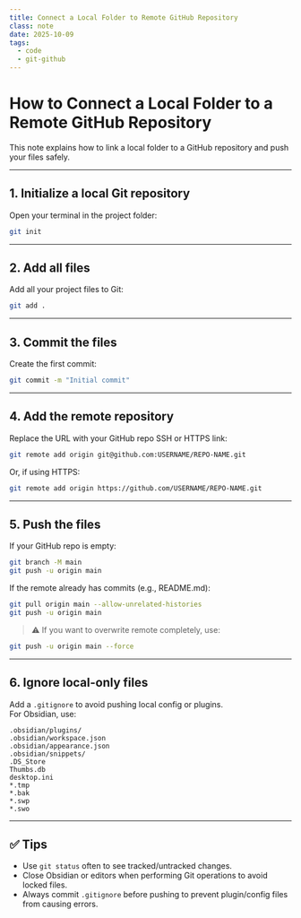 ```yaml
---
title: Connect a Local Folder to Remote GitHub Repository
class: note
date: 2025-10-09
tags:
  - code
  - git-github
---
```

# How to Connect a Local Folder to a Remote GitHub Repository

This note explains how to link a local folder to a GitHub repository and push your files safely.

---

## 1. Initialize a local Git repository
Open your terminal in the project folder:

```bash
git init
```

---

## 2. Add all files
Add all your project files to Git:

```bash
git add .
```

---

## 3. Commit the files
Create the first commit:

```bash
git commit -m "Initial commit"
```

---

## 4. Add the remote repository
Replace the URL with your GitHub repo SSH or HTTPS link:

```bash
git remote add origin git@github.com:USERNAME/REPO-NAME.git
```

Or, if using HTTPS:

```bash
git remote add origin https://github.com/USERNAME/REPO-NAME.git
```

---

## 5. Push the files
If your GitHub repo is empty:

```bash
git branch -M main
git push -u origin main
```

If the remote already has commits (e.g., README.md):

```bash
git pull origin main --allow-unrelated-histories
git push -u origin main
```

> ⚠️ If you want to overwrite remote completely, use:

```bash
git push -u origin main --force
```

---

## 6. Ignore local-only files
Add a `.gitignore` to avoid pushing local config or plugins.  
For Obsidian, use:

```gitignore
.obsidian/plugins/
.obsidian/workspace.json
.obsidian/appearance.json
.obsidian/snippets/
.DS_Store
Thumbs.db
desktop.ini
*.tmp
*.bak
*.swp
*.swo
```

---

## ✅ Tips
- Use `git status` often to see tracked/untracked changes.
- Close Obsidian or editors when performing Git operations to avoid locked files.
- Always commit `.gitignore` before pushing to prevent plugin/config files from causing errors.
